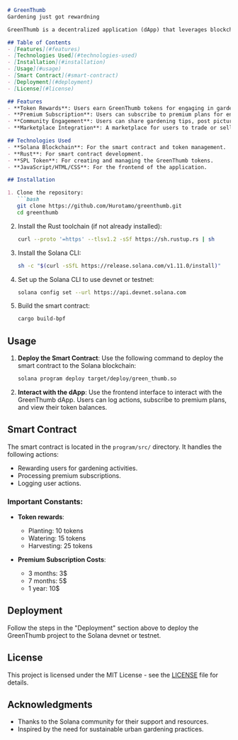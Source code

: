 ```markdown
# GreenThumb
Gardening just got rewardning

GreenThumb is a decentralized application (dApp) that leverages blockchain technology to promote urban gardening and sustainability. The platform incentivizes users with tokens for their gardening activities and provides a community-focused approach to enhancing urban greenery.

## Table of Contents
- [Features](#features)
- [Technologies Used](#technologies-used)
- [Installation](#installation)
- [Usage](#usage)
- [Smart Contract](#smart-contract)
- [Deployment](#deployment)
- [License](#license)

## Features
- **Token Rewards**: Users earn GreenThumb tokens for engaging in gardening activities such as planting, watering, and harvesting.
- **Premium Subscription**: Users can subscribe to premium plans for enhanced rewards and features.
- **Community Engagement**: Users can share gardening tips, post pictures, and interact with each other.
- **Marketplace Integration**: A marketplace for users to trade or sell their gardening products.

## Technologies Used
- **Solana Blockchain**: For the smart contract and token management.
- **Rust**: For smart contract development.
- **SPL Token**: For creating and managing the GreenThumb tokens.
- **JavaScript/HTML/CSS**: For the frontend of the application.

## Installation

1. Clone the repository:
   ```bash
   git clone https://github.com/Hurotamo/greenthumb.git
   cd greenthumb
   ```

2. Install the Rust toolchain (if not already installed):
   ```bash
   curl --proto '=https' --tlsv1.2 -sSf https://sh.rustup.rs | sh
   ```

3. Install the Solana CLI:
   ```bash
   sh -c "$(curl -sSfL https://release.solana.com/v1.11.0/install)"
   ```

4. Set up the Solana CLI to use devnet or testnet:
   ```bash
   solana config set --url https://api.devnet.solana.com
   ```

5. Build the smart contract:
   ```bash
   cargo build-bpf
   ```

## Usage

1. **Deploy the Smart Contract**:
   Use the following command to deploy the smart contract to the Solana blockchain:
   ```bash
   solana program deploy target/deploy/green_thumb.so
   ```

2. **Interact with the dApp**:
   Use the frontend interface to interact with the GreenThumb dApp. Users can log actions, subscribe to premium plans, and view their token balances.

## Smart Contract

The smart contract is located in the `program/src/` directory. It handles the following actions:
- Rewarding users for gardening activities.
- Processing premium subscriptions.
- Logging user actions.

### Important Constants:
- **Token rewards**:
  - Planting: 10 tokens
  - Watering: 15 tokens
  - Harvesting: 25 tokens

- **Premium Subscription Costs**:
  - 3 months: 3$ 
  - 7 months: 5$ 
  - 1 year: 10$ 

## Deployment

Follow the steps in the "Deployment" section above to deploy the GreenThumb project to the Solana devnet or testnet.

## License

This project is licensed under the MIT License - see the [LICENSE](LICENSE) file for details.

## Acknowledgments

- Thanks to the Solana community for their support and resources.
- Inspired by the need for sustainable urban gardening practices.

```

